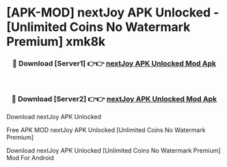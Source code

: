 # [APK-MOD] nextJoy APK Unlocked - [Unlimited Coins No Watermark Premium] xmk8k



<div align="center">
<h3>🔴 Download [Server1] 👉👉 <a href="https://momento.my/?title=nextJoy_APK_Unlocked">nextJoy APK Unlocked Mod Apk</a></h3><br>

<h3>🔴 Download [Server2] 👉👉 <a href="https://momento.my/?title=nextJoy_APK_Unlocked">nextJoy APK Unlocked Mod Apk</a></h3>
</div>



Download nextJoy APK Unlocked 

Free APK MOD nextJoy APK Unlocked [Unlimited Coins No Watermark Premium]

Download nextJoy APK Unlocked [Unlimited Coins No Watermark Premium] Mod For Android
